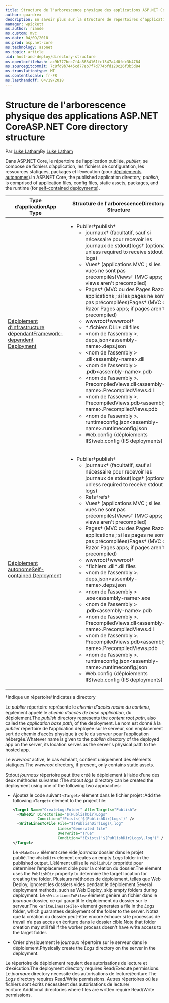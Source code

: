 ```yaml
---
title: Structure de l'arborescence physique des applications ASP.NET Core
author: guardrex
description: En savoir plus sur la structure de répertoires d’applications ASP.NET Core publiées.
manager: wpickett
ms.author: riande
ms.custom: mvc
ms.date: 04/09/2018
ms.prod: asp.net-core
ms.technology: aspnet
ms.topic: article
uid: host-and-deploy/directory-structure
ms.openlocfilehash: ac9b777bcc7f4a8634161fc1347a4d0fdc3b4784
ms.sourcegitcommit: 7c8fd9b7445cd77eb7f7d774bfd120c26f3b5d84
ms.translationtype: MT
ms.contentlocale: fr-FR
ms.lasthandoff: 04/19/2018
---
```

# <a name="aspnet-core-directory-structure"></a><span data-ttu-id="03085-103">Structure de l'arborescence physique des applications ASP.NET Core</span><span class="sxs-lookup"><span data-stu-id="03085-103">ASP.NET Core directory structure</span></span>

<span data-ttu-id="03085-104">Par [Luke Latham](https://github.com/guardrex)</span><span class="sxs-lookup"><span data-stu-id="03085-104">By [Luke Latham](https://github.com/guardrex)</span></span>

<span data-ttu-id="03085-105">Dans ASP.NET Core, le répertoire de l’application publiée, *publier*, se compose de fichiers d’application, les fichiers de configuration, les ressources statiques, packages et l’exécution (pour [déploiements autonomes](/dotnet/core/deploying/#self-contained-deployments-scd)).</span><span class="sxs-lookup"><span data-stu-id="03085-105">In ASP.NET Core, the published application directory, *publish*, is comprised of application files, config files, static assets, packages, and the runtime (for [self-contained deployments](/dotnet/core/deploying/#self-contained-deployments-scd)).</span></span>


| <span data-ttu-id="03085-106">Type d’application</span><span class="sxs-lookup"><span data-stu-id="03085-106">App Type</span></span> | <span data-ttu-id="03085-107">Structure de l'arborescence</span><span class="sxs-lookup"><span data-stu-id="03085-107">Directory Structure</span></span> |
| -------- | ------------------- |
| [<span data-ttu-id="03085-108">Déploiement d’infrastructure dépendant</span><span class="sxs-lookup"><span data-stu-id="03085-108">Framework-dependent Deployment</span></span>](/dotnet/core/deploying/#framework-dependent-deployments-fdd) | <ul><li><span data-ttu-id="03085-109">Publier&dagger;</span><span class="sxs-lookup"><span data-stu-id="03085-109">publish&dagger;</span></span><ul><li><span data-ttu-id="03085-110">journaux&dagger; (facultatif, sauf si nécessaire pour recevoir les journaux de stdout)</span><span class="sxs-lookup"><span data-stu-id="03085-110">logs&dagger; (optional unless required to receive stdout logs)</span></span></li><li><span data-ttu-id="03085-111">Vues&dagger; (applications MVC ; si les vues ne sont pas précompilés)</span><span class="sxs-lookup"><span data-stu-id="03085-111">Views&dagger; (MVC apps; if views aren't precompiled)</span></span></li><li><span data-ttu-id="03085-112">Pages&dagger; (MVC ou des Pages Razor applications ; si les pages ne sont pas précompilées)</span><span class="sxs-lookup"><span data-stu-id="03085-112">Pages&dagger; (MVC or Razor Pages apps; if pages aren't precompiled)</span></span></li><li><span data-ttu-id="03085-113">wwwroot&dagger;</span><span class="sxs-lookup"><span data-stu-id="03085-113">wwwroot&dagger;</span></span></li><li><span data-ttu-id="03085-114">\*\.fichiers DLL</span><span class="sxs-lookup"><span data-stu-id="03085-114">\*\.dll files</span></span></li><li><span data-ttu-id="03085-115">\<nom de l’assembly >. deps.json</span><span class="sxs-lookup"><span data-stu-id="03085-115">\<assembly-name>.deps.json</span></span></li><li><span data-ttu-id="03085-116">\<nom de l’assembly > .dll</span><span class="sxs-lookup"><span data-stu-id="03085-116">\<assembly-name>.dll</span></span></li><li><span data-ttu-id="03085-117">\<nom de l’assembly > .pdb</span><span class="sxs-lookup"><span data-stu-id="03085-117">\<assembly-name>.pdb</span></span></li><li><span data-ttu-id="03085-118">\<nom de l’assembly >. PrecompiledViews.dll</span><span class="sxs-lookup"><span data-stu-id="03085-118">\<assembly-name>.PrecompiledViews.dll</span></span></li><li><span data-ttu-id="03085-119">\<nom de l’assembly >. PrecompiledViews.pdb</span><span class="sxs-lookup"><span data-stu-id="03085-119">\<assembly-name>.PrecompiledViews.pdb</span></span></li><li><span data-ttu-id="03085-120">\<nom de l’assembly >. runtimeconfig.json</span><span class="sxs-lookup"><span data-stu-id="03085-120">\<assembly-name>.runtimeconfig.json</span></span></li><li><span data-ttu-id="03085-121">Web.config (déploiements IIS)</span><span class="sxs-lookup"><span data-stu-id="03085-121">web.config (IIS deployments)</span></span></li></ul></li></ul> |
| [<span data-ttu-id="03085-122">Déploiement autonome</span><span class="sxs-lookup"><span data-stu-id="03085-122">Self-contained Deployment</span></span>](/dotnet/core/deploying/#self-contained-deployments-scd) | <ul><li><span data-ttu-id="03085-123">Publier&dagger;</span><span class="sxs-lookup"><span data-stu-id="03085-123">publish&dagger;</span></span><ul><li><span data-ttu-id="03085-124">journaux&dagger; (facultatif, sauf si nécessaire pour recevoir les journaux de stdout)</span><span class="sxs-lookup"><span data-stu-id="03085-124">logs&dagger; (optional unless required to receive stdout logs)</span></span></li><li><span data-ttu-id="03085-125">Refs&dagger;</span><span class="sxs-lookup"><span data-stu-id="03085-125">refs&dagger;</span></span></li><li><span data-ttu-id="03085-126">Vues&dagger; (applications MVC ; si les vues ne sont pas précompilés)</span><span class="sxs-lookup"><span data-stu-id="03085-126">Views&dagger; (MVC apps; if views aren't precompiled)</span></span></li><li><span data-ttu-id="03085-127">Pages&dagger; (MVC ou des Pages Razor applications ; si les pages ne sont pas précompilées)</span><span class="sxs-lookup"><span data-stu-id="03085-127">Pages&dagger; (MVC or Razor Pages apps; if pages aren't precompiled)</span></span></li><li><span data-ttu-id="03085-128">wwwroot&dagger;</span><span class="sxs-lookup"><span data-stu-id="03085-128">wwwroot&dagger;</span></span></li><li><span data-ttu-id="03085-129">\*fichiers .dll</span><span class="sxs-lookup"><span data-stu-id="03085-129">\*.dll files</span></span></li><li><span data-ttu-id="03085-130">\<nom de l’assembly >. deps.json</span><span class="sxs-lookup"><span data-stu-id="03085-130">\<assembly-name>.deps.json</span></span></li><li><span data-ttu-id="03085-131">\<nom de l’assembly > .exe</span><span class="sxs-lookup"><span data-stu-id="03085-131">\<assembly-name>.exe</span></span></li><li><span data-ttu-id="03085-132">\<nom de l’assembly > .pdb</span><span class="sxs-lookup"><span data-stu-id="03085-132">\<assembly-name>.pdb</span></span></li><li><span data-ttu-id="03085-133">\<nom de l’assembly >. PrecompiledViews.dll</span><span class="sxs-lookup"><span data-stu-id="03085-133">\<assembly-name>.PrecompiledViews.dll</span></span></li><li><span data-ttu-id="03085-134">\<nom de l’assembly >. PrecompiledViews.pdb</span><span class="sxs-lookup"><span data-stu-id="03085-134">\<assembly-name>.PrecompiledViews.pdb</span></span></li><li><span data-ttu-id="03085-135">\<nom de l’assembly >. runtimeconfig.json</span><span class="sxs-lookup"><span data-stu-id="03085-135">\<assembly-name>.runtimeconfig.json</span></span></li><li><span data-ttu-id="03085-136">Web.config (déploiements IIS)</span><span class="sxs-lookup"><span data-stu-id="03085-136">web.config (IIS deployments)</span></span></li></ul></li></ul> |

<span data-ttu-id="03085-137">&dagger;Indique un répertoire</span><span class="sxs-lookup"><span data-stu-id="03085-137">&dagger;Indicates a directory</span></span>

<span data-ttu-id="03085-138">Le *publier* répertoire représente le *chemin d’accès racine du contenu*, également appelé le *chemin d’accès de base application*, du déploiement.</span><span class="sxs-lookup"><span data-stu-id="03085-138">The *publish* directory represents the *content root path*, also called the *application base path*, of the deployment.</span></span> <span data-ttu-id="03085-139">Le nom est donné à la *publier* répertoire de l’application déployée sur le serveur, son emplacement sert de chemin d’accès physique à celle du serveur pour l’application hébergée.</span><span class="sxs-lookup"><span data-stu-id="03085-139">Whatever name is given to the *publish* directory of the deployed app on the server, its location serves as the server's physical path to the hosted app.</span></span>

<span data-ttu-id="03085-140">Le *wwwroot* active, le cas échéant, contient uniquement des éléments statiques.</span><span class="sxs-lookup"><span data-stu-id="03085-140">The *wwwroot* directory, if present, only contains static assets.</span></span>

<span data-ttu-id="03085-141">Stdout *journaux* répertoire peut être créé le déploiement à l’aide d’une des deux méthodes suivantes :</span><span class="sxs-lookup"><span data-stu-id="03085-141">The stdout *logs* directory can be created the deployment using one of the following two approaches:</span></span>

* <span data-ttu-id="03085-142">Ajoutez le code suivant `<Target>` élément dans le fichier projet :</span><span class="sxs-lookup"><span data-stu-id="03085-142">Add the following `<Target>` element to the project file:</span></span>

   ```xml
   <Target Name="CreateLogsFolder" AfterTargets="Publish">
     <MakeDir Directories="$(PublishDir)Logs" 
              Condition="!Exists('$(PublishDir)Logs')" />
     <WriteLinesToFile File="$(PublishDir)Logs\.log" 
                       Lines="Generated file" 
                       Overwrite="True" 
                       Condition="!Exists('$(PublishDir)Logs\.log')" />
   </Target>
   ```

   <span data-ttu-id="03085-143">Le `<MakeDir>` élément crée vide *journaux* dossier dans le projet publié.</span><span class="sxs-lookup"><span data-stu-id="03085-143">The `<MakeDir>` element creates an empty *Logs* folder in the published output.</span></span> <span data-ttu-id="03085-144">L’élément utilise le `PublishDir` propriété pour déterminer l’emplacement cible pour la création du dossier.</span><span class="sxs-lookup"><span data-stu-id="03085-144">The element uses the `PublishDir` property to determine the target location for creating the folder.</span></span> <span data-ttu-id="03085-145">Plusieurs méthodes de déploiement, telles que Web Deploy, ignorent les dossiers vides pendant le déploiement.</span><span class="sxs-lookup"><span data-stu-id="03085-145">Several deployment methods, such as Web Deploy, skip empty folders during deployment.</span></span> <span data-ttu-id="03085-146">Le `<WriteLinesToFile>` élément génère un fichier dans le *journaux* dossier, ce qui garantit le déploiement du dossier sur le serveur.</span><span class="sxs-lookup"><span data-stu-id="03085-146">The `<WriteLinesToFile>` element generates a file in the *Logs* folder, which guarantees deployment of the folder to the server.</span></span> <span data-ttu-id="03085-147">Notez que la création du dossier peut-être encore échouer si le processus de travail n’a pas accès en écriture dans le dossier cible.</span><span class="sxs-lookup"><span data-stu-id="03085-147">Note that folder creation may still fail if the worker process doesn't have write access to the target folder.</span></span>

* <span data-ttu-id="03085-148">Créer physiquement le *journaux* répertoire sur le serveur dans le déploiement.</span><span class="sxs-lookup"><span data-stu-id="03085-148">Physically create the *Logs* directory on the server in the deployment.</span></span>

<span data-ttu-id="03085-149">Le répertoire de déploiement requiert des autorisations de lecture et d’exécution.</span><span class="sxs-lookup"><span data-stu-id="03085-149">The deployment directory requires Read/Execute permissions.</span></span> <span data-ttu-id="03085-150">Le *journaux* directory nécessite des autorisations de lecture/écriture.</span><span class="sxs-lookup"><span data-stu-id="03085-150">The *Logs* directory requires Read/Write permissions.</span></span> <span data-ttu-id="03085-151">Autres répertoires où les fichiers sont écrits nécessitent des autorisations de lecture/écriture.</span><span class="sxs-lookup"><span data-stu-id="03085-151">Additional directories where files are written require Read/Write permissions.</span></span>

